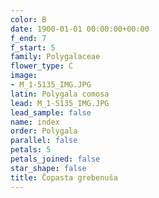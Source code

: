 ```yaml
---
color: B
date: 1900-01-01 00:00:00+00:00
f_end: 7
f_start: 5
family: Polygalaceae
flower_type: C
image:
- M_1-5135_IMG.JPG
latin: Polygala comosa
lead: M_1-5135_IMG.JPG
lead_sample: false
name: index
order: Polygala
parallel: false
petals: 5
petals_joined: false
star_shape: false
title: Čopasta grebenuša
---
```


